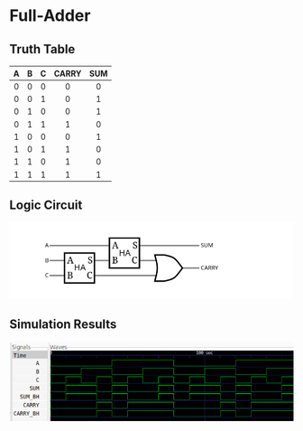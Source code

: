 # Full-Adder
## Truth Table
| A | B | C | CARRY | SUM |
|:-:|:-:|:-:|:-----:|:---:|
| 0 | 0 | 0 |   0   |  0  |
| 0 | 0 | 1 |   0   |  1  |
| 0 | 1 | 0 |   0   |  1  |
| 0 | 1 | 1 |   1   |  0  |
| 1 | 0 | 0 |   0   |  1  |
| 1 | 0 | 1 |   1   |  0  |
| 1 | 1 | 0 |   1   |  0  |
| 1 | 1 | 1 |   1   |  1  |

## Logic Circuit
<img src="./doc/circuit.svg">

## Simulation Results
<img src="./doc/wave.svg">

